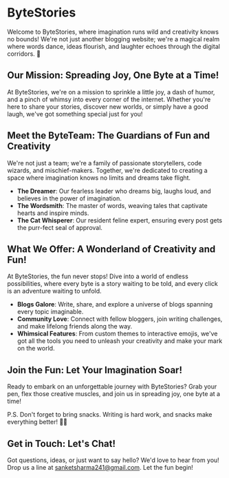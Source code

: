 # ByteStories

Welcome to ByteStories, where imagination runs wild and creativity knows no bounds! We're not just another blogging website; we're a magical realm where words dance, ideas flourish, and laughter echoes through the digital corridors. 🎉

## Our Mission: Spreading Joy, One Byte at a Time!

At ByteStories, we're on a mission to sprinkle a little joy, a dash of humor, and a pinch of whimsy into every corner of the internet. Whether you're here to share your stories, discover new worlds, or simply have a good laugh, we've got something special just for you!

## Meet the ByteTeam: The Guardians of Fun and Creativity

We're not just a team; we're a family of passionate storytellers, code wizards, and mischief-makers. Together, we're dedicated to creating a space where imagination knows no limits and dreams take flight.

- **The Dreamer**: Our fearless leader who dreams big, laughs loud, and believes in the power of imagination.
- **The Wordsmith**: The master of words, weaving tales that captivate hearts and inspire minds.
- **The Cat Whisperer**: Our resident feline expert, ensuring every post gets the purr-fect seal of approval.

## What We Offer: A Wonderland of Creativity and Fun!

At ByteStories, the fun never stops! Dive into a world of endless possibilities, where every byte is a story waiting to be told, and every click is an adventure waiting to unfold.

- **Blogs Galore**: Write, share, and explore a universe of blogs spanning every topic imaginable.
- **Community Love**: Connect with fellow bloggers, join writing challenges, and make lifelong friends along the way.
- **Whimsical Features**: From custom themes to interactive emojis, we've got all the tools you need to unleash your creativity and make your mark on the world.

## Join the Fun: Let Your Imagination Soar!

Ready to embark on an unforgettable journey with ByteStories? Grab your pen, flex those creative muscles, and join us in spreading joy, one byte at a time!

P.S. Don't forget to bring snacks. Writing is hard work, and snacks make everything better! 🍩📝

## Get in Touch: Let's Chat!

Got questions, ideas, or just want to say hello? We'd love to hear from you! Drop us a line at [sanketsharma241@gmail.com](mailto:sanketsharma241@gmail.com). Let the fun begin!
